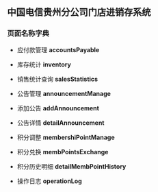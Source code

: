 ## 中国电信贵州分公司门店进销存系统

### 页面名称字典

* 应付款管理 **accountsPayable**
* 库存统计 **inventory**
* 销售统计查询 **salesStatistics**
* 公告管理 **announcementManage**
* 添加公告 **addAnnouncement**
* 公告详情 **detailAnnouncement**

* 积分调整 **membershiPointManage**
* 积分兑换 **membPointsExchange**
* 积分历史明细 **detailMembPointHistory**

* 操作日志 **operationLog**
